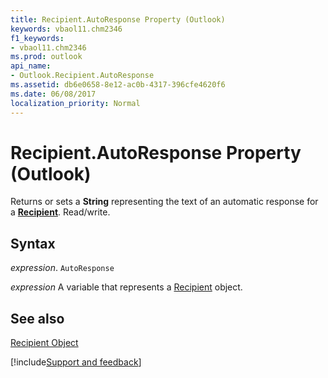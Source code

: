 ```yaml
---
title: Recipient.AutoResponse Property (Outlook)
keywords: vbaol11.chm2346
f1_keywords:
- vbaol11.chm2346
ms.prod: outlook
api_name:
- Outlook.Recipient.AutoResponse
ms.assetid: db6e0658-8e12-ac0b-4317-396cfe4620f6
ms.date: 06/08/2017
localization_priority: Normal
---
```



# Recipient.AutoResponse Property (Outlook)

Returns or sets a  **String** representing the text of an automatic response for a **[Recipient](Outlook.Recipient.md)**. Read/write.


## Syntax

_expression_. `AutoResponse`

_expression_ A variable that represents a [Recipient](./Outlook.Recipient.md) object.


## See also


[Recipient Object](Outlook.Recipient.md)

[!include[Support and feedback](~/includes/feedback-boilerplate.md)]